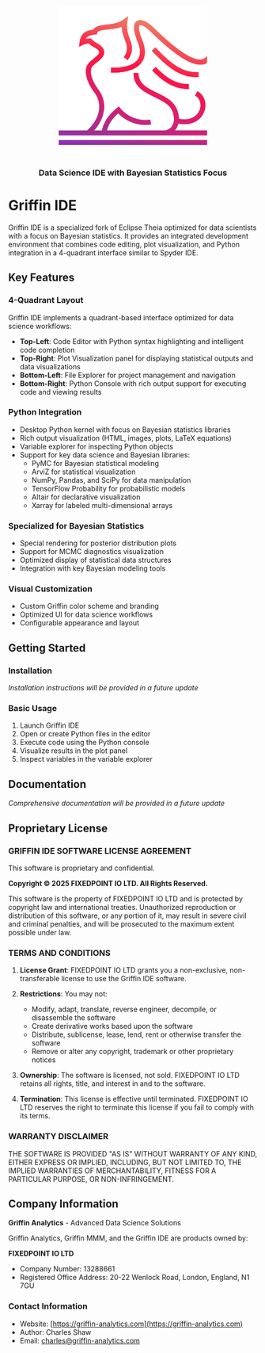 <div id="griffin-logo" align="center">
    <br />
    <img src="logo/griffin-logo.svg" alt="Griffin Logo" width="300"/>
    <h3>Data Science IDE with Bayesian Statistics Focus</h3>
</div>

# Griffin IDE

Griffin IDE is a specialized fork of Eclipse Theia optimized for data scientists with a focus on Bayesian statistics. It provides an integrated development environment that combines code editing, plot visualization, and Python integration in a 4-quadrant interface similar to Spyder IDE.

## Key Features

### 4-Quadrant Layout
Griffin IDE implements a quadrant-based interface optimized for data science workflows:

- **Top-Left**: Code Editor with Python syntax highlighting and intelligent code completion
- **Top-Right**: Plot Visualization panel for displaying statistical outputs and data visualizations
- **Bottom-Left**: File Explorer for project management and navigation
- **Bottom-Right**: Python Console with rich output support for executing code and viewing results

### Python Integration
- Desktop Python kernel with focus on Bayesian statistics libraries
- Rich output visualization (HTML, images, plots, LaTeX equations)
- Variable explorer for inspecting Python objects
- Support for key data science and Bayesian libraries:
  - PyMC for Bayesian statistical modeling
  - ArviZ for statistical visualization
  - NumPy, Pandas, and SciPy for data manipulation
  - TensorFlow Probability for probabilistic models
  - Altair for declarative visualization
  - Xarray for labeled multi-dimensional arrays

### Specialized for Bayesian Statistics
- Special rendering for posterior distribution plots
- Support for MCMC diagnostics visualization
- Optimized display of statistical data structures
- Integration with key Bayesian modeling tools

### Visual Customization
- Custom Griffin color scheme and branding
- Optimized UI for data science workflows
- Configurable appearance and layout

## Getting Started

### Installation
*Installation instructions will be provided in a future update*

### Basic Usage
1. Launch Griffin IDE
2. Open or create Python files in the editor
3. Execute code using the Python console
4. Visualize results in the plot panel
5. Inspect variables in the variable explorer

## Documentation
*Comprehensive documentation will be provided in a future update*

## Proprietary License

### GRIFFIN IDE SOFTWARE LICENSE AGREEMENT

This software is proprietary and confidential. 

**Copyright © 2025 FIXEDPOINT IO LTD. All Rights Reserved.**

This software is the property of FIXEDPOINT IO LTD and is protected by copyright law and international treaties. Unauthorized reproduction or distribution of this software, or any portion of it, may result in severe civil and criminal penalties, and will be prosecuted to the maximum extent possible under law.

### TERMS AND CONDITIONS

1. **License Grant**: FIXEDPOINT IO LTD grants you a non-exclusive, non-transferable license to use the Griffin IDE software.

2. **Restrictions**: You may not:
   - Modify, adapt, translate, reverse engineer, decompile, or disassemble the software
   - Create derivative works based upon the software
   - Distribute, sublicense, lease, lend, rent or otherwise transfer the software
   - Remove or alter any copyright, trademark or other proprietary notices

3. **Ownership**: The software is licensed, not sold. FIXEDPOINT IO LTD retains all rights, title, and interest in and to the software.

4. **Termination**: This license is effective until terminated. FIXEDPOINT IO LTD reserves the right to terminate this license if you fail to comply with its terms.

### WARRANTY DISCLAIMER

THE SOFTWARE IS PROVIDED "AS IS" WITHOUT WARRANTY OF ANY KIND, EITHER EXPRESS OR IMPLIED, INCLUDING, BUT NOT LIMITED TO, THE IMPLIED WARRANTIES OF MERCHANTABILITY, FITNESS FOR A PARTICULAR PURPOSE, OR NON-INFRINGEMENT.

## Company Information

**Griffin Analytics** - Advanced Data Science Solutions

Griffin Analytics, Griffin MMM, and the Griffin IDE are products owned by:

**FIXEDPOINT IO LTD**
- Company Number: 13288661
- Registered Office Address: 20-22 Wenlock Road, London, England, N1 7GU

### Contact Information
- Website: [https://griffin-analytics.com](https://griffin-analytics.com)
- Author: Charles Shaw
- Email: [charles@griffin-analytics.com](mailto:charles@griffin-analytics.com)


